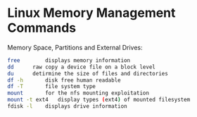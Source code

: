 # Linux Memory Management Commands

Memory Space, Partitions and External Drives:
```bash
free		displays memory information
dd		raw copy a device file on a block level
du		detirmine the size of files and directories
df -h		disk free human readable
df -T		file system type
mount		for the nfs mounting exploitation
mount -t ext4	display types (ext4) of mounted filesystem	
fdisk -l	displays drive information
```
